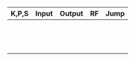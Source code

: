 | K,P,S  | Input |  Output  | RF |  Jump  |
| ------  | ------ |------|------|--------|
|         |        |      |      |    
|         |        |      |      |
|         |        |      |      |
|         |        |      |      |
|         |        |      |      |
|         |        |      |      |
|         |        |      |      |
|         |        |      |      |
|         |        |      |      |
|         |        |      |      |
|         |        |      |      |
|         |        |      |      |
|         |        |      |      |
